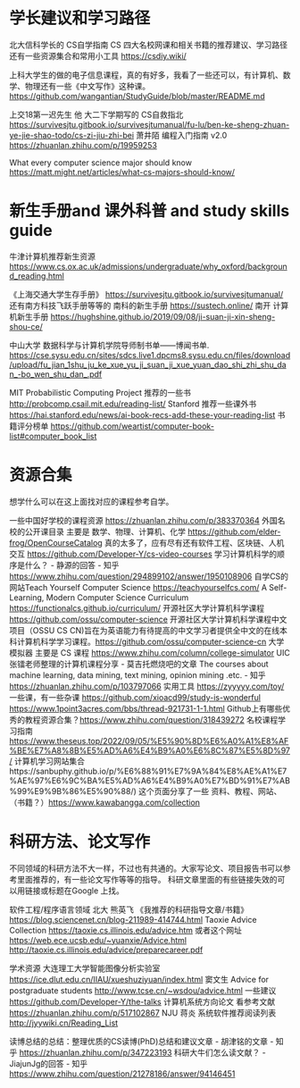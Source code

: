 # 学长建议和学习路径
北大信科学长的 CS自学指南 CS 四大名校网课和相关书籍的推荐建议、学习路径 还有一些资源集合和常用小工具   https://csdiy.wiki/

上科大学生的做的电子信息课程，真的有好多，我看了一些还可以，有计算机、数学、物理还有一些《中文写作》这种课。  https://github.com/wangantian/StudyGuide/blob/master/README.md

上交18第一迟先生   他 大二下学期写的  CS自救指北  https://survivesjtu.gitbook.io/survivesjtumanual/fu-lu/ben-ke-sheng-zhuan-ye-jie-shao-todo/cs-zi-jiu-zhi-bei
萧井陌 编程入门指南 v2.0  https://zhuanlan.zhihu.com/p/19959253

What every computer science major should know   https://matt.might.net/articles/what-cs-majors-should-know/

# 新生手册and 课外科普 and study skills guide
牛津计算机推荐新生资源  https://www.cs.ox.ac.uk/admissions/undergraduate/why_oxford/background_reading.html

《上海交通大学生存手册》 https://survivesjtu.gitbook.io/survivesjtumanual/  还有南方科技飞跃手册等等的
南科的新生手册  https://sustech.online/
南开  计算机新生手册 https://hughshine.github.io/2019/09/08/ji-suan-ji-xin-sheng-shou-ce/

中山大学 数据科学与计算机学院导师制书单——博闻书单. https://cse.sysu.edu.cn/sites/sdcs.live1.dpcms8.sysu.edu.cn/files/download/upload/fu_jian_1shu_ju_ke_xue_yu_ji_suan_ji_xue_yuan_dao_shi_zhi_shu_dan_-bo_wen_shu_dan_.pdf

MIT Probabilistic Computing Project  推荐的一些书    http://probcomp.csail.mit.edu/reading-list/
Stanford 推荐一些课外书 https://hai.stanford.edu/news/ai-book-recs-add-these-your-reading-list
书籍评分榜单  https://github.com/weartist/computer-book-list#computer_book_list

# 资源合集
想学什么可以在这上面找对应的课程参考自学。

一些中国好学校的课程资源    https://zhuanlan.zhihu.com/p/383370364
外国名校的公开课目录 主要是 数学、物理、计算机、化学 https://github.com/elder-frog/OpenCourseCatalog
真的太多了，应有尽有还有软件工程、区块链、人机交互   https://github.com/Developer-Y/cs-video-courses
学习计算机科学的顺序是什么？ - 静源的回答 - 知乎  https://www.zhihu.com/question/294899102/answer/1950108906
自学CS的网站Teach Yourself Computer Science   https://teachyourselfcs.com/
A Self-Learning, Modern Computer Science Curriculum     https://functionalcs.github.io/curriculum/
开源社区大学计算机科学课程    https://github.com/ossu/computer-science
开源社区大学计算机科学课程中文项目（OSSU CS CN)旨在为英语能力有待提高的中文学习者提供全中文的在线本科计算机科学学习课程。https://github.com/ossu/computer-science-cn
大学模拟器 主要是 CS 课程  https://www.zhihu.com/column/college-simulator
 UIC张镭老师整理的计算机课程分享 - 莫吉托燃烧吧的文章 The courses about machine learning, data mining, text mining, opinion mining .etc.  - 知乎   https://zhuanlan.zhihu.com/p/103797066
实用工具  https://zyyyyy.com/toy/
一些课，有一些杂课  https://github.com/xioacd99/study-is-wonderful
https://www.1point3acres.com/bbs/thread-921731-1-1.html
Github上有哪些优秀的教程资源合集？https://www.zhihu.com/question/318439272
名校课程学习指南 https://www.theseus.top/2022/09/05/%E5%90%8D%E6%A0%A1%E8%AF%BE%E7%A8%8B%E5%AD%A6%E4%B9%A0%E6%8C%87%E5%8D%97/
计算机学习网站集合https://sanbuphy.github.io/p/%E6%88%91%E7%9A%84%E8%AE%A1%E7%AE%97%E6%9C%BA%E5%AD%A6%E4%B9%A0%E7%BD%91%E7%AB%99%E9%9B%86%E5%90%88/)
这个页面分享了一些 资料、教程、网站、（书籍？）https://www.kawabangga.com/collection


# 科研方法、论文写作
不同领域的科研方法不大一样，不过也有共通的。大家写论文、项目报告书可以参考里面推荐的，有一些论文写作等等的指导。
科研文章里面的有些链接失效的可以用链接或标题在Google 上找。

软件工程/程序语言领域 北大 熊英飞    《我推荐的科研指导文章/书籍》 https://blog.sciencenet.cn/blog-211989-414744.html
Taoxie Advice Collection   https://taoxie.cs.illinois.edu/advice.htm 或者这个网址 https://web.ece.ucsb.edu/~yuanxie/Advice.html
http://taoxie.cs.illinois.edu/advice/preparecareer.pdf

学术资源   大连理工大学智能图像分析实验室  https://ice.dlut.edu.cn/IIAU/xueshuziyuan/index.html
窦文生  Advice for postgraduate students  http://www.tcse.cn/~wsdou/advice.html
一些建议  https://github.com/Developer-Y/the-talks
计算机系统方向论文 看参考文献 https://zhuanlan.zhihu.com/p/517102867
NJU 蒋炎 系统软件推荐阅读列表  http://jyywiki.cn/Reading_List

读博总结的总结：整理优质的CS读博(PhD)总结和建议文章 - 胡津铭的文章 - 知乎
https://zhuanlan.zhihu.com/p/347223193
科研大牛们怎么读文献？ - JiajunJg的回答 - 知乎
https://www.zhihu.com/question/21278186/answer/94146451
